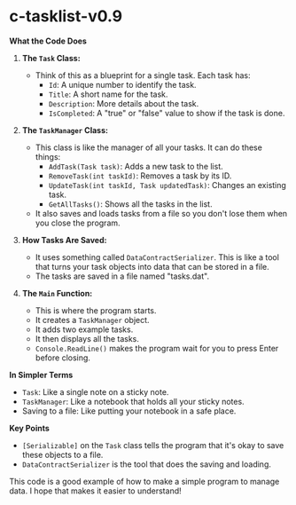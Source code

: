 # c-tasklist-v0.9



**What the Code Does**

1.  **The `Task` Class:**
    * Think of this as a blueprint for a single task. Each task has:
        * `Id`: A unique number to identify the task.
        * `Title`: A short name for the task.
        * `Description`: More details about the task.
        * `IsCompleted`: A "true" or "false" value to show if the task is done.

2.  **The `TaskManager` Class:**
    * This class is like the manager of all your tasks. It can do these things:
        * `AddTask(Task task)`: Adds a new task to the list.
        * `RemoveTask(int taskId)`: Removes a task by its ID.
        * `UpdateTask(int taskId, Task updatedTask)`: Changes an existing task.
        * `GetAllTasks()`: Shows all the tasks in the list.
    * It also saves and loads tasks from a file so you don't lose them when you close the program.

3.  **How Tasks Are Saved:**
    * It uses something called `DataContractSerializer`. This is like a tool that turns your task objects into data that can be stored in a file.
    * The tasks are saved in a file named "tasks.dat".

4.  **The `Main` Function:**
    * This is where the program starts.
    * It creates a `TaskManager` object.
    * It adds two example tasks.
    * It then displays all the tasks.
    * `Console.ReadLine()` makes the program wait for you to press Enter before closing.

**In Simpler Terms**

* `Task`: Like a single note on a sticky note.
* `TaskManager`: Like a notebook that holds all your sticky notes.
* Saving to a file: Like putting your notebook in a safe place.

**Key Points**

* `[Serializable]` on the `Task` class tells the program that it's okay to save these objects to a file.
* `DataContractSerializer` is the tool that does the saving and loading.

This code is a good example of how to make a simple program to manage data. I hope that makes it easier to understand!
